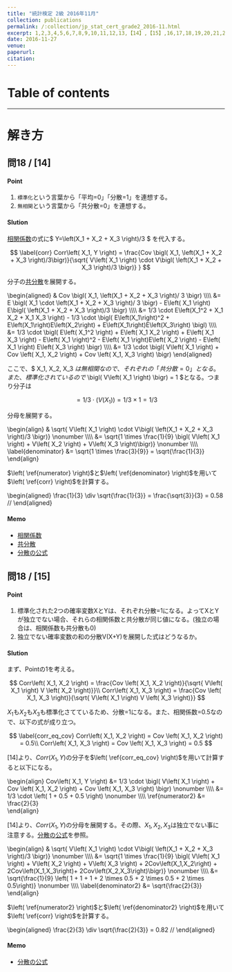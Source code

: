 ```yaml
---
title: "統計検定 2級 2016年11月"
collection: publications
permalink: /:collection/jp_stat_cert_grade2_2016-11.html
excerpt: 1,2,3,4,5,6,7,8,9,10,11,12,13,【14】,【15】,16,17,18,19,20,21,22,23,24,25,26,27,28,29,30,31,32,33,34,35 /【】は記載あり。
date: 2016-11-27
venue:
paperurl:
citation:
---
```


# Table of contents


-------------------------
# 解き方

問18 / [14]
---
#### Point
  1. ```標準化```という言葉から「平均=0」「分散=1」を連想する。
  2. ```無相関```という言葉から「共分散=0」を連想する。

#### Slution
[相関係数](basic_formulas.html#correlation_coefficient)の式に$ Y=\left(X_1 + X_2 + X_3 \right)/3 $ を代入する。

$$
  \label{corr}
  Corr\left( X_1, Y \right) = \frac{Cov \bigl( X_1, \left(X_1 + X_2 + X_3 \right)/3\bigr)}{\sqrt{ V\left( X_1 \right) \cdot  V\bigl( \left(X_1 + X_2 + X_3 \right)/3 \bigr)} }
$$

分子の[共分散](basic_formulas.html#covariance)を展開する。

\begin{aligned}
    & Cov \bigl( X_1, \left(X_1 + X_2 + X_3 \right)/ 3 \bigr) \\\\\\\\
    &= E \bigl( X_1 \cdot \left(X_1 + X_2 + X_3 \right)/ 3 \bigr) - E\left( X_1 \right) E\bigl( \left(X_1 + X_2 + X_3 \right)/3 \bigr) \\\\\\\\
    &= 1/3 \cdot E\left(X_1^2 + X_1 X_2 + X_1 X_3 \right) - 1/3 \cdot \bigl( E\left(X_1\right)^2 + E\left(X_1\right)E\left(X_2\right) + E\left(X_1\right)E\left(X_3\right) \bigl) \\\\\\\\
    &= 1/3 \cdot \bigl( E\left( X_1^2 \right) + E\left( X_1 X_2 \right) + E\left( X_1 X_3 \right) - E\left( X_1 \right)^2 - E\left( X_1 \right)E\left( X_2 \right) - E\left( X_1 \right) E\left( X_3 \right) \bigr) \\\\\\\\
    &= 1/3 \cdot \bigl( V\left( X_1 \right) + Cov \left( X_1, X_2 \right) + Cov \left( X_1, X_3 \right) \bigr) 
\end{aligned}

ここで、$ X_1, X_2, X_3 $は無相関なので、それぞれの「共分散=0」となる。また、標準化されているので$ \bigl( V\left( X_1 \right) \bigr) = 1 $となる。つまり分子は

$$
  \label{numerator}
  = 1/3 \cdot \bigl( V\left( X_1 \right) \bigr) = 1/3 \times 1 = 1/3
$$

分母を展開する。

\begin{align}
  & \sqrt{ V\left( X_1 \right) \cdot  V\bigl( \left(X_1 + X_2 + X_3 \right)/3 \bigr)} \nonumber \\\\\\\\
  &= \sqrt{1 \times \frac{1}{9} \bigl( V\left( X_1 \right) + V\left( X_2 \right) + V\left( X_3 \right)\bigr)} \nonumber \\\\\\\\
  \label{denominator}
  &= \sqrt{1 \times \frac{3}{9}} = \sqrt{\frac{1}{3}}
\end{align}

$\left( \ref{numerator} \right)$と$\left( \ref{denominator} \right)$を用いて$\left( \ref{corr} \right)$を計算する。

\begin{aligned}
  \frac{1}{3} \div \sqrt{\frac{1}{3}} = \frac{\sqrt{3}}{3} = 0.58 //
\end{aligned}

#### Memo

  - [相関係数](basic_formulas.html#correlation_coefficient)
  - [共分散](basic_formulas.html#covariance)
  - [分散の公式](basic_formulas.html#formula_for_variance)


問18 / [15]
---
#### Point

  1. 標準化された2つの確率変数XとYは、それぞれ分散=1になる。よってXとYが独立でない場合、それらの相関係数と共分散が同じ値になる。(独立の場合は、相関係数も共分散も0)
  2. 独立でない確率変数の和の分散V(X+Y)を展開した式はどうなるか。 

#### Slution
まず、Pointの1を考える。

$$
  Corr\left( X_1, X_2 \right) = \frac{Cov \left( X_1, X_2 \right)}{\sqrt{ V\left( X_1 \right) V \left( X_2 \right)}}\\
  Corr\left( X_1, X_3 \right) = \frac{Cov \left( X_1, X_3 \right)}{\sqrt{ V\left( X_1 \right) V \left( X_3 \right)}}
$$

$X_1$も$X_2$も$X_3$も標準化さてているため、分散=1になる。また、相関係数=0.5なので、以下の式が成り立つ。

$$
  \label{corr_eq_cov}
  Corr\left( X_1, X_2 \right) = Cov \left( X_1, X_2 \right) = 0.5\\
  Corr\left( X_1, X_3 \right) = Cov \left( X_1, X_3 \right) = 0.5
$$

[14]より、$Corr\left( X_1, Y \right)$の分子を$\left( \ref{corr_eq_cov} \right)$を用いて計算すると以下になる。

\begin{align}
  Cov\left( X_1, Y \right) &= 1/3 \cdot \bigl( V\left( X_1 \right) + Cov \left( X_1, X_2 \right) + Cov \left( X_1, X_3 \right) \bigr) \nonumber \\\\\\\\
  &= 1/3 \cdot \left( 1 + 0.5 + 0.5 \right) \nonumber \\\\\\\\
  \ref{numerator2}
  &= \frac{2}{3}  
\end{align}

[14]より、$Corr\left( X_1, Y \right)$の分母を展開する。その際、$X_1,X_2,X_3$は独立でない事に注意する。[分散の公式](basic_formulas.html#formula_for_variance)を参照。

\begin{align}
  & \sqrt{ V\left( X_1 \right) \cdot  V\bigl( \left(X_1 + X_2 + X_3 \right)/3 \bigr)} \nonumber \\\\\\\\
  &= \sqrt{1 \times \frac{1}{9} \bigl( V\left( X_1 \right) + V\left( X_2 \right) + V\left( X_3 \right) + 2Cov\left(X_1,X_2\right) + 2Cov\left(X_1,X_3\right)+ 2Cov\left(X_2,X_3\right)\bigr)} \nonumber \\\\\\\\
  &= \sqrt{\frac{1}{9} \left( 1 + 1 + 1 + 2 \times 0.5 + 2 \times 0.5 + 2 \times 0.5\right)} \nonumber \\\\\\\\
  \label{denominator2}
  &= \sqrt{\frac{2}{3}}
\end{align}


$\left( \ref{numerator2} \right)$と$\left( \ref{denominator2} \right)$を用いて$\left( \ref{corr} \right)$を計算する。

\begin{aligned}
  \frac{2}{3} \div \sqrt{\frac{2}{3}} = 0.82 //
\end{aligned}


#### Memo
  - [分散の公式](basic_formulas.html#formula_for_variance)
